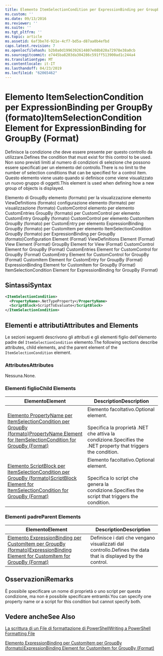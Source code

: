 ```yaml
---
title: Elemento ItemSelectionCondition per ExpressionBinding per GroupBy (formato) | Microsoft Docs
ms.custom: ''
ms.date: 09/13/2016
ms.reviewer: ''
ms.suite: ''
ms.tgt_pltfrm: ''
ms.topic: article
ms.assetid: 6af3be7d-921e-4cf7-bd5a-d87aa0b4efbd
caps.latest.revision: 7
ms.openlocfilehash: b2b0a0d1996392614807e08b820a72978e38a0cb
ms.sourcegitcommit: e7445ba8203da304286c591ff513900ad1c244a4
ms.translationtype: MT
ms.contentlocale: it-IT
ms.lasthandoff: 04/23/2019
ms.locfileid: "62065462"
---
```

# <a name="itemselectioncondition-element-for-expressionbinding-for-groupby-format"></a><span data-ttu-id="bdd03-102">Elemento ItemSelectionCondition per ExpressionBinding per GroupBy (formato)</span><span class="sxs-lookup"><span data-stu-id="bdd03-102">ItemSelectionCondition Element for ExpressionBinding for GroupBy (Format)</span></span>

<span data-ttu-id="bdd03-103">Definisce la condizione che deve essere presente per questo controllo da utilizzare.</span><span class="sxs-lookup"><span data-stu-id="bdd03-103">Defines the condition that must exist for this control to be used.</span></span> <span data-ttu-id="bdd03-104">Non sono previsti limiti al numero di condizioni di selezione che possono essere specificati per un elemento del controllo.</span><span class="sxs-lookup"><span data-stu-id="bdd03-104">There is no limit to the number of selection conditions that can be specified for a control item.</span></span> <span data-ttu-id="bdd03-105">Questo elemento viene usato quando si definisce come viene visualizzato un nuovo gruppo di oggetti.</span><span class="sxs-lookup"><span data-stu-id="bdd03-105">This element is used when defining how a new group of objects is displayed.</span></span>

<span data-ttu-id="bdd03-106">Elemento di GroupBy elemento (formato) per la visualizzazione elemento ViewDefinitions (formato) configurazione elemento (formato) per visualizzazione (formato) CustomControl elemento per elemento CustomEntries GroupBy (formato) per CustomControl per elemento CustomEntry GroupBy (formato) CustomControl per elemento CustomItem GroupBy (formato) per CustomEntry per elemento ExpressionBinding GroupBy (formato) per CustomItem per elemento ItemSelectionCondition GroupBy (formato) per ExpressionBinding per GroupBy (formato)</span><span class="sxs-lookup"><span data-stu-id="bdd03-106">Configuration Element (Format) ViewDefinitions Element (Format) View Element (Format) GroupBy Element for View (Format) CustomControl Element for GroupBy (Format) CustomEntries Element for CustomControl for GroupBy (Format) CustomEntry Element for CustomControl for GroupBy (Format) CustomItem Element for CustomEntry for GroupBy (Format) ExpressionBinding Element for CustomItem for GroupBy (Format) ItemSelectionCondition Element for ExpressionBinding for GroupBy (Format)</span></span>

## <a name="syntax"></a><span data-ttu-id="bdd03-107">Sintassi</span><span class="sxs-lookup"><span data-stu-id="bdd03-107">Syntax</span></span>

```xml
<ItemSelectionCondition>
  <PropertyName>.NetTypeProperty</PropertyName>
  <ScriptBlock>ScriptToEvaluate</ScriptBlock>
</ItemSelectionCondition>
```

## <a name="attributes-and-elements"></a><span data-ttu-id="bdd03-108">Elementi e attributi</span><span class="sxs-lookup"><span data-stu-id="bdd03-108">Attributes and Elements</span></span>

<span data-ttu-id="bdd03-109">Le sezioni seguenti descrivono gli attributi e gli elementi figlio dell'elemento padre del `ItemSelectionCondition` elemento.</span><span class="sxs-lookup"><span data-stu-id="bdd03-109">The following sections describe attributes, child elements, and the parent element of the `ItemSelectionCondition` element.</span></span>

### <a name="attributes"></a><span data-ttu-id="bdd03-110">Attributes</span><span class="sxs-lookup"><span data-stu-id="bdd03-110">Attributes</span></span>

<span data-ttu-id="bdd03-111">Nessuna.</span><span class="sxs-lookup"><span data-stu-id="bdd03-111">None.</span></span>

### <a name="child-elements"></a><span data-ttu-id="bdd03-112">Elementi figlio</span><span class="sxs-lookup"><span data-stu-id="bdd03-112">Child Elements</span></span>

|<span data-ttu-id="bdd03-113">Elemento</span><span class="sxs-lookup"><span data-stu-id="bdd03-113">Element</span></span>|<span data-ttu-id="bdd03-114">Description</span><span class="sxs-lookup"><span data-stu-id="bdd03-114">Description</span></span>|
|-------------|-----------------|
|[<span data-ttu-id="bdd03-115">Elemento PropertyName per ItemSelectionCondition per GroupBy (formato)</span><span class="sxs-lookup"><span data-stu-id="bdd03-115">PropertyName Element for ItemSelectionCondition for GroupBy (Format)</span></span>](./propertyname-element-for-itemselectioncondition-for-groupby-format.md)|<span data-ttu-id="bdd03-116">Elemento facoltativo.</span><span class="sxs-lookup"><span data-stu-id="bdd03-116">Optional element.</span></span><br /><br /> <span data-ttu-id="bdd03-117">Specifica la proprietà .NET che attiva la condizione.</span><span class="sxs-lookup"><span data-stu-id="bdd03-117">Specifies the .NET property that triggers the condition.</span></span>|
|[<span data-ttu-id="bdd03-118">Elemento ScriptBlock per ItemSelectionCondition per GroupBy (formato)</span><span class="sxs-lookup"><span data-stu-id="bdd03-118">ScriptBlock Element for ItemSelectionCondition for GroupBy (Format)</span></span>](./scriptblock-element-for-itemselectioncondition-for-groupby-format.md)|<span data-ttu-id="bdd03-119">Elemento facoltativo.</span><span class="sxs-lookup"><span data-stu-id="bdd03-119">Optional element.</span></span><br /><br /> <span data-ttu-id="bdd03-120">Specifica lo script che genera la condizione.</span><span class="sxs-lookup"><span data-stu-id="bdd03-120">Specifies the script that triggers the condition.</span></span>|

### <a name="parent-elements"></a><span data-ttu-id="bdd03-121">Elementi padre</span><span class="sxs-lookup"><span data-stu-id="bdd03-121">Parent Elements</span></span>

|<span data-ttu-id="bdd03-122">Elemento</span><span class="sxs-lookup"><span data-stu-id="bdd03-122">Element</span></span>|<span data-ttu-id="bdd03-123">Description</span><span class="sxs-lookup"><span data-stu-id="bdd03-123">Description</span></span>|
|-------------|-----------------|
|[<span data-ttu-id="bdd03-124">Elemento ExpressionBinding per CustomItem per GroupBy (formato)</span><span class="sxs-lookup"><span data-stu-id="bdd03-124">ExpressionBinding Element for CustomItem for GroupBy (Format)</span></span>](./expressionbinding-element-for-customitem-for-groupby-format.md)|<span data-ttu-id="bdd03-125">Definisce i dati che vengano visualizzati dal controllo.</span><span class="sxs-lookup"><span data-stu-id="bdd03-125">Defines the data that is displayed by the control.</span></span>|

## <a name="remarks"></a><span data-ttu-id="bdd03-126">Osservazioni</span><span class="sxs-lookup"><span data-stu-id="bdd03-126">Remarks</span></span>

<span data-ttu-id="bdd03-127">È possibile specificare un nome di proprietà o uno script per questa condizione, ma non è possibile specificare entrambi.</span><span class="sxs-lookup"><span data-stu-id="bdd03-127">You can specify one property name or a script for this condition but cannot specify both.</span></span>

## <a name="see-also"></a><span data-ttu-id="bdd03-128">Vedere anche</span><span class="sxs-lookup"><span data-stu-id="bdd03-128">See Also</span></span>

[<span data-ttu-id="bdd03-129">La scrittura di un File di formattazione di PowerShell</span><span class="sxs-lookup"><span data-stu-id="bdd03-129">Writing a PowerShell Formatting File</span></span>](./writing-a-powershell-formatting-file.md)

[<span data-ttu-id="bdd03-130">Elemento ExpressionBinding per CustomItem per GroupBy (formato)</span><span class="sxs-lookup"><span data-stu-id="bdd03-130">ExpressionBinding Element for CustomItem for GroupBy (Format)</span></span>](./expressionbinding-element-for-customitem-for-groupby-format.md)
